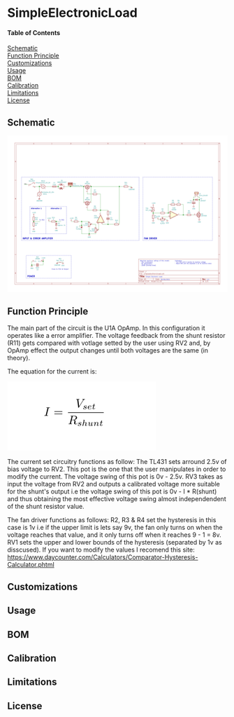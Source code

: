 
# SimpleElectronicLoad 

#### Table of Contents 
[Schematic](#schematic)  
[Function Principle](#function-principle)  
[Customizations](#customizations)  
[Usage](#usage)  
[BOM](#bom)  
[Calibration](#calibration)  
[Limitations](#limitations)  
[License](#license)  

## Schematic 

![circuit schematic](/schematic/schematic.png "Circuit schematic")

## Function Principle

The main part of the circuit is the U1A OpAmp. In this configuration it operates like a error amplifier. 
The voltage feedback from the shunt resistor (R11) gets compared with votlage setted by the user using RV2 and, 
by OpAmp effect the output changes until both voltages are the same (in theory).    

The equation for the current is: 

![current equation](/img/current_equation.png "Current Equation")    

The current set circuitry functions as follow: The TL431 sets arround 2.5v of bias voltage to RV2. This pot is the
one that the user manipulates in order to modify the current. The voltage swing of this pot is 0v - 2.5v.
RV3 takes as input the voltage from RV2 and outputs a calibrated voltage more suitable for the shunt's output 
i.e the voltage swing of this pot is 0v -  I * R(shunt) and thus obtaining the most effective voltage swing almost
independendent of the shunt resistor value.

The fan driver functions as follows: R2, R3 & R4 set the hysteresis  in this case is 1v i.e if the upper limit 
is lets say 9v, the fan only turns on when the voltage reaches that value, and it only turns off when it reaches 
9 - 1 = 8v. RV1 sets the upper and lower bounds of the hysteresis (separated by 1v as disscused). If you want to 
modify the values I recomend this site: https://www.daycounter.com/Calculators/Comparator-Hysteresis-Calculator.phtml

## Customizations

## Usage 

## BOM

## Calibration

## Limitations

## License

